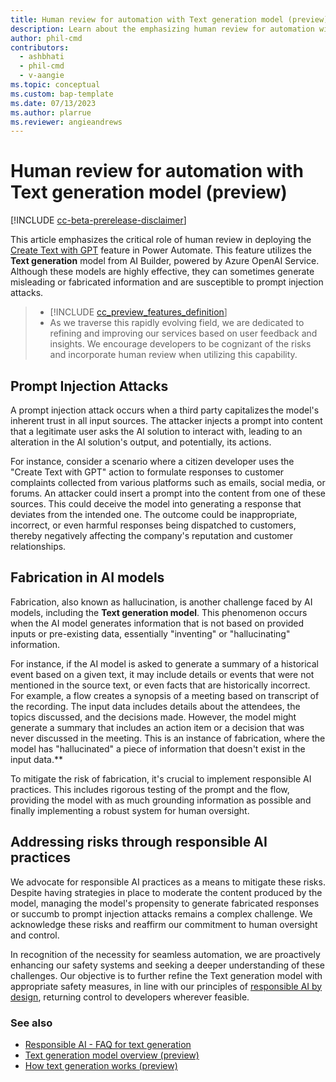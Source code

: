 ```yaml
---
title: Human review for automation with Text generation model (preview)
description: Learn about the emphasizing human review for automation with Text generation models.
author: phil-cmd
contributors:
  - ashbhati
  - phil-cmd
  - v-aangie
ms.topic: conceptual
ms.custom: bap-template
ms.date: 07/13/2023
ms.author: plarrue
ms.reviewer: angieandrews
---
```


# Human review for automation with Text generation model (preview)

[!INCLUDE [cc-beta-prerelease-disclaimer](./includes/cc-beta-prerelease-disclaimer.md)]

This article emphasizes the critical role of human review in deploying the [Create Text with GPT](azure-openai-textgen.md) feature in Power Automate.
This feature utilizes the **Text generation** model from AI Builder, powered by Azure OpenAI Service. Although these models are highly effective, they can sometimes generate misleading or fabricated information and are susceptible to prompt injection attacks.

> - [!INCLUDE [cc_preview_features_definition](includes/cc-preview-features-definition.md)]
> - As we traverse this rapidly evolving field, we are dedicated to refining and improving our services based on user feedback and insights. We encourage developers to be cognizant of the risks and incorporate human review when utilizing this capability.

## Prompt Injection Attacks 

A prompt injection attack occurs when a third party capitalizes the model's inherent trust in all input sources. The attacker injects a prompt into content that a legitimate user asks the AI solution to interact with, leading to an alteration in the AI solution's output, and potentially, its actions.

For instance, consider a scenario where a citizen developer uses the "Create Text with GPT" action to formulate responses to customer complaints collected from various platforms such as emails, social media, or forums. An attacker could insert a prompt into the content from one of these sources. This could deceive the model into generating a response that deviates from the intended one. The outcome could be inappropriate, incorrect, or even harmful responses being dispatched to customers, thereby negatively affecting the company's reputation and customer relationships.

## Fabrication in AI models

Fabrication, also known as hallucination, is another challenge faced by AI models, including the **Text generation model**. This phenomenon occurs when the AI model generates information that is not based on provided inputs or pre-existing data, essentially "inventing" or "hallucinating" information. 

For instance, if the AI model is asked to generate a summary of a historical event based on a given text, it may include details or events that were not mentioned in the source text, or even facts that are historically incorrect. For example, a flow creates a synopsis of a meeting based on transcript of the recording. The input data includes details about the attendees, the topics discussed, and the decisions made. However, the model might generate a summary that includes an action item or a decision that was never discussed in the meeting. This is an instance of fabrication, where the model has "hallucinated" a piece of information that doesn't exist in the input data.**

To mitigate the risk of fabrication, it's crucial to implement responsible AI practices. This includes rigorous testing of the prompt and the flow, providing the model with as much grounding information as possible and finally implementing a robust system for human oversight.

## Addressing risks through responsible AI practices

We advocate for responsible AI practices as a means to mitigate these risks. Despite having strategies in place to moderate the content produced by the model, managing the model's propensity to generate fabricated responses or succumb to prompt injection attacks remains a complex challenge. We acknowledge these risks and reaffirm our commitment to human oversight and control.

In recognition of the necessity for seamless automation, we are proactively enhancing our safety systems and seeking a deeper understanding of these challenges.
Our objective is to further refine the Text generation model with appropriate safety measures, in line with our principles of [responsible AI by design](https://blogs.microsoft.com/on-the-issues/2023/02/02/responsible-ai-chatgpt-artificial-intelligence/), returning control to developers wherever feasible.

### See also

- [Responsible AI - FAQ for text generation](faqs-text-generation.md)
- [Text generation model overview (preview)](prebuilt-azure-openai.md)
- [How text generation works (preview)](azure-openai-textgen.md)
